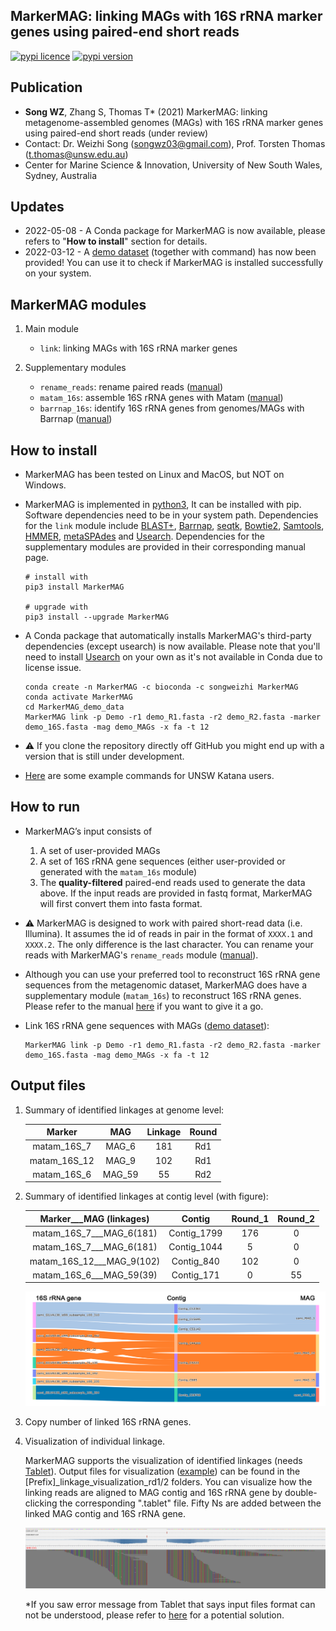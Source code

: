 
## MarkerMAG: linking MAGs with 16S rRNA marker genes using paired-end short reads

[![pypi licence](https://img.shields.io/pypi/l/MarkerMAG.svg)](https://opensource.org/licenses/gpl-3.0.html)
[![pypi version](https://img.shields.io/pypi/v/MarkerMAG.svg)](https://pypi.python.org/pypi/MarkerMAG) 


Publication
---

+ **Song WZ**, Zhang S, Thomas T* (2021) MarkerMAG: linking metagenome-assembled genomes (MAGs) with 16S rRNA marker genes using paired-end short reads (under review)
+ Contact: Dr. Weizhi Song (songwz03@gmail.com), Prof. Torsten Thomas (t.thomas@unsw.edu.au)
+ Center for Marine Science & Innovation, University of New South Wales, Sydney, Australia


Updates
---

+ 2022-05-08 - A Conda package for MarkerMAG is now available, please refers to "**How to install**" section for details.
+ 2022-03-12 - A [demo dataset](https://doi.org/10.5281/zenodo.6466784) (together with command) has now been provided! You can use it to check if MarkerMAG is installed successfully on your system.


MarkerMAG modules
---

1. Main module

    + `link`: linking MAGs with 16S rRNA marker genes
    
1. Supplementary modules

    + `rename_reads`: rename paired reads ([manual](doc/README_rename_reads.md))
    + `matam_16s`: assemble 16S rRNA genes with Matam ([manual](doc/README_matam_16s.md))
    + `barrnap_16s`: identify 16S rRNA genes from genomes/MAGs with Barrnap ([manual](doc/README_barrnap_16s.md))


How to install
---

+ MarkerMAG has been tested on Linux and MacOS, but NOT on Windows.

+ MarkerMAG is implemented in [python3](https://www.python.org), It can be installed with pip. 
  Software dependencies need to be in your system path. 
  Dependencies for the `link` module include 
  [BLAST+](https://blast.ncbi.nlm.nih.gov/Blast.cgi?PAGE_TYPE=BlastDocs&DOC_TYPE=Download), 
  [Barrnap](https://github.com/tseemann/barrnap), 
  [seqtk](https://github.com/lh3/seqtk), 
  [Bowtie2](http://bowtie-bio.sourceforge.net/bowtie2/index.shtml), 
  [Samtools](http://www.htslib.org), 
  [HMMER](http://hmmer.org), 
  [metaSPAdes](https://cab.spbu.ru/software/meta-spades/) and 
  [Usearch](https://www.drive5.com/usearch/).
  Dependencies for the supplementary modules are provided in their corresponding manual page.
  
      # install with 
      pip3 install MarkerMAG
        
      # upgrade with 
      pip3 install --upgrade MarkerMAG

+ A Conda package that automatically installs MarkerMAG's third-party dependencies (except usearch) is now available. 
  Please note that you'll need to install [Usearch](https://www.drive5.com/usearch/) on your own as it's not available in Conda due to license issue.

      conda create -n MarkerMAG -c bioconda -c songweizhi MarkerMAG
      conda activate MarkerMAG
      cd MarkerMAG_demo_data
      MarkerMAG link -p Demo -r1 demo_R1.fasta -r2 demo_R2.fasta -marker demo_16S.fasta -mag demo_MAGs -x fa -t 12

+ :warning: If you clone the repository directly off GitHub you might end up with a version that is still under development.

+ [Here](doc/README_example_cmds.md) are some example commands for UNSW Katana users.


How to run
---

+ MarkerMAG’s input consists of 
   1. A set of user-provided MAGs
   2. A set of 16S rRNA gene sequences (either user-provided or generated with the `matam_16s` module) 
   3. The **quality-filtered** paired-end reads used to generate the data above. 
      If the input reads are provided in fastq format, MarkerMAG will first convert them into fasta format.
   
+ :warning: MarkerMAG is designed to work with paired short-read data (i.e. Illumina). It assumes the id of reads in pair in the format of `XXXX.1` and `XXXX.2`. The only difference is the last character.
   You can rename your reads with MarkerMAG's `rename_reads` module ([manual](doc/README_rename_reads.md)). 

+ Although you can use your preferred tool to reconstruct 16S rRNA gene sequences from the metagenomic dataset, 
   MarkerMAG does have a supplementary module (`matam_16s`) to reconstruct 16S rRNA genes. 
   Please refer to the manual [here](doc/README_matam_16s.md) if you want to give it a go.

+ Link 16S rRNA gene sequences with MAGs ([demo dataset](https://doi.org/10.5281/zenodo.6466784)): 

      MarkerMAG link -p Demo -r1 demo_R1.fasta -r2 demo_R2.fasta -marker demo_16S.fasta -mag demo_MAGs -x fa -t 12


Output files
---

1. Summary of identified linkages at genome level:

    | Marker | MAG | Linkage | Round |
    |:---:|:---:|:---:|:---:|
    | matam_16S_7   | MAG_6 | 181| Rd1 |
    | matam_16S_12  | MAG_9 | 102| Rd1 |
    | matam_16S_6   | MAG_59| 55 | Rd2 |

2. Summary of identified linkages at contig level (with figure):

    |Marker___MAG (linkages)	|Contig	        |Round_1	|Round_2	|
    |:---:|:---:|:---:|:---:|
    |matam_16S_7___MAG_6(181)	            |Contig_1799	|176	    |0          |
    |matam_16S_7___MAG_6(181)	            |Contig_1044	|5	        |0          |
    |matam_16S_12___MAG_9(102)	            |Contig_840	    |102	    |0          |
    |matam_16S_6___MAG_59(39)	            |Contig_171	    |0	        |55         |

   ![linkages](doc/images/linkages_plot_2.png)

3. Copy number of linked 16S rRNA genes.


4. Visualization of individual linkage.
  
   MarkerMAG supports the visualization of identified linkages (needs [Tablet](https://ics.hutton.ac.uk/tablet/)). 
   Output files for visualization ([example](doc/vis_folder)) can be found in the [Prefix]_linkage_visualization_rd1/2 folders. 
   You can visualize how the linking reads are aligned to MAG contig and 16S rRNA gene by double-clicking the corresponding ".tablet" file. 
   Fifty Ns are added between the linked MAG contig and 16S rRNA gene.
 
   ![linkages](doc/images/linking_reads.png)
 
   *If you saw error message from Tablet that says input files format can not be understood, 
   please refer to [here](https://github.com/cropgeeks/tablet/issues/15) for a potential solution.

